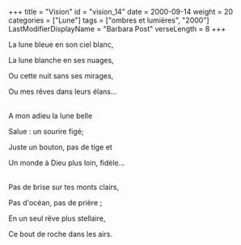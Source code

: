 +++
title = "Vision"
id = "vision_14"
date = 2000-09-14
weight = 20
categories = ["Lune"]
tags = ["ombres et lumières", "2000"]
LastModifierDisplayName = "Barbara Post"
verseLength = 8
+++

La lune bleue en son ciel blanc,

La lune blanche en ses nuages,

Ou cette nuit sans ses mirages,

Ou mes rêves dans leurs élans...

 \
A mon adieu la lune belle

Salue : un sourire figé;

Juste un bouton, pas de tige et

Un monde à Dieu plus loin, fidèle...

 \
Pas de brise sur tes monts clairs,

Pas d'océan, pas de prière ;

En un seul rêve plus stellaire,

Ce bout de roche dans les airs.
